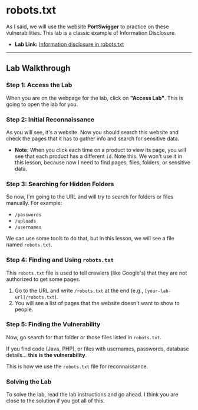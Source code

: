 # robots.txt

As I said, we will use the website **PortSwigger** to practice on these vulnerabilities. This lab is a classic example of Information Disclosure.

* **Lab Link:** [Information disclosure in robots.txt](https://portswigger.net/web-security/information-disclosure/lab-infoleak-robots-txt)

---

## Lab Walkthrough

### Step 1: Access the Lab
When you are on the webpage for the lab, click on **"Access Lab"**. This is going to open the lab for you.

### Step 2: Initial Reconnaissance
As you will see, it's a website. Now you should search this website and check the pages that it has to gather info and search for sensitive data.

* **Note:** When you click each time on a product to view its page, you will see that each product has a different `id`. Note this. We won't use it in this lesson, because now I need to find pages, files, folders, or sensitive data.

### Step 3: Searching for Hidden Folders
So now, I'm going to the URL and will try to search for folders or files manually. For example:
* `/passwords`
* `/uploads`
* `/usernames`

We can use some tools to do that, but in this lesson, we will see a file named `robots.txt`.

### Step 4: Finding and Using `robots.txt`
This `robots.txt` file is used to tell crawlers (like Google's) that they are not authorized to get some pages.

1.  Go to the URL and write `/robots.txt` at the end (e.g., `[your-lab-url]/robots.txt`).
2.  You will see a list of pages that the website doesn't want to show to people.

### Step 5: Finding the Vulnerability
Now, go search for that folder or those files listed in `robots.txt`.

If you find code (Java, PHP), or files with usernames, passwords, database details... **this is the vulnerability**.

This is how we use the `robots.txt` file for reconnaissance.

### Solving the Lab
To solve the lab, read the lab instructions and go ahead. I think you are close to the solution if you got all of this.

